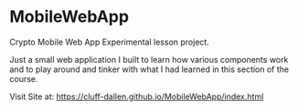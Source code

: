# MobileWebApp
Crypto Mobile Web App Experimental lesson project. 

Just a small web application I built to learn how various components work and to play around and tinker with what I had learned in this section of the course.

Visit Site at: https://cluff-dallen.github.io/MobileWebApp/index.html
